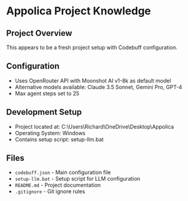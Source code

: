 # Appolica Project Knowledge

## Project Overview
This appears to be a fresh project setup with Codebuff configuration.

## Configuration
- Uses OpenRouter API with Moonshot AI v1-8k as default model
- Alternative models available: Claude 3.5 Sonnet, Gemini Pro, GPT-4
- Max agent steps set to 25

## Development Setup
- Project located at: C:\Users\Richard\OneDrive\Desktop\Appolica
- Operating System: Windows
- Contains setup script: setup-llm.bat

## Files
- `codebuff.json` - Main configuration file
- `setup-llm.bat` - Setup script for LLM configuration
- `README.md` - Project documentation
- `.gitignore` - Git ignore rules
